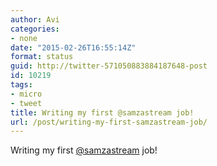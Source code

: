 ```yaml
---
author: Avi
categories:
- none
date: "2015-02-26T16:55:14Z"
format: status
guid: http://twitter-571050883884187648-post
id: 10219
tags:
- micro
- tweet
title: Writing my first @samzastream job!
url: /post/writing-my-first-samzastream-job/
---
```

Writing my first [@samzastream](http://twitter.com/samzastream) job!